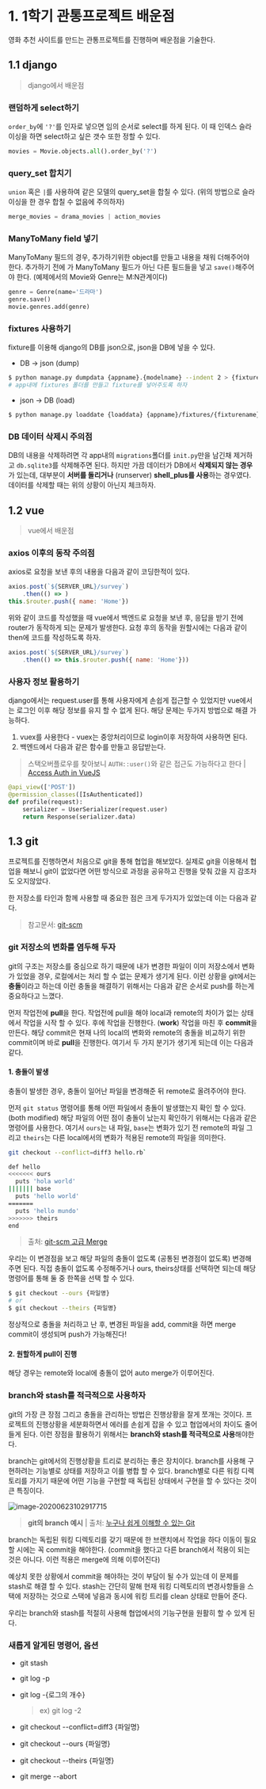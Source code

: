 # 1. 1학기 관통프로젝트 배운점

영화 추천 사이트를 만드는 관통프로젝트를 진행하며 배운점을 기술한다.



## 1.1 django

> django에서 배운점

### 랜덤하게 select하기

`order_by`에 `'?'`를 인자로 넣으면 임의 순서로 select를 하게 된다. 이 때 인덱스 슬라이싱을 하면 select하고 싶은 갯수 또한 정할 수 있다.

```python
movies = Movie.objects.all().order_by('?')
```



### query_set 합치기

`union` 혹은 `|`를 사용하여 같은 모델의 query_set을 합칠 수 있다. (위의 방법으로 슬라이싱을 한 경우 합칠 수 없음에 주의하자)

```python
merge_movies = drama_movies | action_movies
```



### ManyToMany field 넣기

ManyToMany 필드의 경우, 추가하기위한 object를 만들고 내용을 채워 더해주어야 한다. 추가하기 전에 가 ManyToMany 필드가 아닌 다른 필드들을 넣고 `save()`해주어야 한다. (예제에서의 Movie와 Genre는 M:N관계이다)

```python
genre = Genre(name='드라마')
genre.save()
movie.genres.add(genre)
```



### fixtures 사용하기

fixture를 이용해 django의 DB를 json으로, json을 DB에 넣을 수 있다.

- DB -> json (dump)

```bash
$ python manage.py dumpdata {appname}.{modelname} --indent 2 > {fixturename}.json
# app내에 fixtures 폴더를 만들고 fixture를 넣어주도록 하자
```

- json -> DB (load)

```bash
$ python manage.py loaddate {loaddata} {appname}/fixtures/{fixturename}.json
```



### DB 데이터 삭제시 주의점

DB의 내용을 삭제하려면 각 app내의 `migrations`폴더를 `init.py`만을 남긴채 제거하고 `db.sqlite3`를 삭제해주면 된다. 하지만 가끔 데이터가 DB에서 **삭제되지 않는 경우**가 있는데, 대부분이 **서버를 돌리거나** (runserver) **shell_plus를 사용**하는 경우였다. 데이터를 삭제할 때는 위의 상황이 아닌지 체크하자.



## 1.2 vue

> vue에서 배운점

### axios 이후의 동작 주의점

axios로 요청을 보낸 후의 내용을 다음과 같이 코딩한적이 있다.

```js
axios.post(`${SERVER_URL}/survey`)
	.then(() => )
this.$router.push({ name: 'Home'})
```



위와 같이 코드를 작성했을 때 vue에서 백엔드로 요청을 보낸 후, 응답을 받기 전에 router가 동작하게 되는 문제가 발생한다. 요청 후의 동작을 원할시에는 다음과 같이 then에 코드를 작성하도록 하자.

```js
axios.post(`${SERVER_URL}/survey`)
	.then(() => this.$router.push({ name: 'Home'}))
```



### 사용자 정보 활용하기

django에서는 request.user를 통해 사용자에게 손쉽게 접근할 수 있었지만 vue에서는 로그인 이후 해당 정보를 유지 할 수 없게 된다. 해당 문제는 두가지 방법으로 해결 가능하다.

1. vuex를 사용한다 - vuex는 중앙처리이므로 login이후 저장하여 사용하면 된다.
2. 백엔드에서 다음과 같은 함수를 만들고 응답받는다.

> 스택오버플로우를 찾아보니 `AUTH::user()`와 같은 접근도 가능하다고 한다 | [Access Auth in VueJS](https://stackoverflow.com/questions/41932021/access-auth-in-vuejs)

```python
@api_view(['POST'])
@permission_classes([IsAuthenticated])
def profile(request):
    serializer = UserSerializer(request.user)
    return Response(serializer.data)
```



## 1.3 git

프로젝트를 진행하면서 처음으로 git을 통해 협업을 해보았다. 실제로 git을 이용해서 협업을 해보니 git이 없었다면 어떤 방식으로 과정을 공유하고 진행을 맞춰 갔을 지 감조차도 오지않았다.

한 저장소를 타인과 함께 사용할 때 중요한 점은 크게 두가지가 있었는데 이는 다음과 같다.

> 참고문서: [git-scm](https://git-scm.com/book/ko/v2/Appendix-C%3A-Git-명령어-Branch와-Merge)



### git 저장소의 변화를 염두해 두자

git의 구조는 저장소를 중심으로 하기 때문에 내가 변경한 파일이 이미 저장소에서 변화가 있었을 경우,  로컬에서는 처리 할 수 없는 문제가 생기게 된다. 이런 상황을 git에서는 **충돌**이라고 하는데 이런 충돌을 해결하기 위해서는 다음과 같은 순서로 push를 하는게 중요하다고 느꼈다.

먼저 작업전에 **pull**을 한다. 작업전에 pull을 해야 local과 remote의 차이가 없는 상태에서 작업을 시작 할 수 있다. 후에 작업을 진행한다. (**work**) 작업을 마친 후 **commit**을 만든다. 해당 commit은 현재 나의 local의 변화와 remote의 충돌을 비교하기 위한 commit이며 바로 **pull**을 진행한다. 여기서 두 가지 분기가 생기게 되는데 이는 다음과 같다.



#### 1. 충돌이 발생

충돌이 발생한 경우,  충돌이 일어난 파일을 변경해준 뒤 remote로 올려주어야 한다.

먼저 `git status` 명령어를 통해 어떤 파일에서 충돌이 발생했는지 확인 할 수 있다. (both modified) 해당 파일의 어떤 점이 충돌이 났는지 확인하기 위해서는 다음과 같은 명령어를 사용한다. 여기서 `ours`는 내 파일, `base`는 변화가 있기 전 remote의 파일 그리고 `theirs`는 다른 local에서의 변화가 적용된 remote의 파일을 의미한다. 

```bash
git checkout --conflict=diff3 hello.rb` 

def hello
<<<<<<< ours
  puts 'hola world'
||||||| base
  puts 'hello world'
=======
  puts 'hello mundo'
>>>>>>> theirs
end
```

> 출처: [git-scm 고급 Merge](https://git-scm.com/book/ko/v2/Git-도구-고급-Merge#_checking_out_conflicts)



우리는 이 변경점을 보고 해당 파일의 충돌이 없도록 (공통된 변경점이 없도록) 변경해주면 된다. 직접 충돌이 없도록 수정해주거나 ours, theirs상태를 선택하면 되는데 해당 명령어를 통해 둘 중 한쪽을 선택 할 수 있다.

```bash
$ git checkout --ours {파일명}
# or
$ git checkout --theirs {파일명}
```



정상적으로 충돌을 처리하고 난 후, 변경된 파일을 add, commit을 하면 merge commit이 생성되며 push가 가능해진다!



#### 2. 원할하게 pull이 진행

해당 경우는 remote와 local에 충돌이 없어 auto merge가 이루어진다.



### branch와 stash를 적극적으로 사용하자

git의 가장 큰 장점 그리고 충돌을 관리하는 방법은 진행상황을 잘게 쪼개는 것이다. 프로젝트의 진행상황을 세분화하면서 에러를 손쉽게 잡을 수 있고 협업에서의 차이도 줄어들게 된다. 이런 장점을 활용하기 위해서는 **branch와 stash를 적극적으로 사용**해야한다.

branch는 git에서의 진행상황을 트리로 분리하는 좋은 장치이다. branch를 사용해 구현하려는 기능별로 상태를 저장하고 이를 병합 할 수 있다. branch별로 다른 워킹 디렉토리를 가지기 때문에 어떤 기능을 구현할 때 독립된 상태에서 구현을 할 수 있다는 것이 큰 특징이다.

![image-20200623102917715](images/image-20200623102917715.png)

> **git의 branch 예시** | 출처: [누구나 쉽게 이해할 수 있는 Git](https://backlog.com/git-tutorial/kr/stepup/stepup1_1.html)



branch는 독립된 워킹 디렉토리를 갖기 때문에 한 브랜치에서 작업을 하다 이동이 필요 할 시에는 꼭 commit을 해야한다. (commit을 했다고 다른 branch에서 적용이 되는 것은 아니다. 이런 적용은 merge에 의해 이루어진다) 

예상치 못한 상황에서 commit을 해야하는 것이 부담이 될 수가 있는데 이 문제를 stash로 해결 할 수 있다. stash는 간단히 말해 현재 워킹 디렉토리의 변경사항들을 스택에 저장하는 것으로 스택에 넣음과 동시에 워킹 트리를 clean 상태로 만들어 준다.

우리는 branch와 stash를 적절히 사용해 협업에서의 기능구현을 원활히 할 수 있게 된다.



### 새롭게 알게된 명령어, 옵션

- git stash

- git log -p

- git log -{로그의 개수}

  > ex) git log -2

- git checkout --conflict=diff3 {파일명}

- git checkout --ours {파일명}

- git checkout --theirs {파일명}

- git merge --abort



